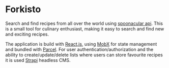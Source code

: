 # Forkisto
Search and find recipes from all over the world using [spoonacular api](https://spoonacular.com/food-api).
This is a small tool for culinary enthusiast, making it easy to search and find new and exciting recipes.

The application is build with [React.js](https://reactjs.org/docs/getting-started.html), using [MobX](https://mobx.js.org/README.html) for state management and bundled with [Parcel](https://parceljs.org/). For user authentication/authorization and the ability to create/update/delete lists where users can store favourite recipes it is used [Strapi](https://strapi.io/) headless CMS.
